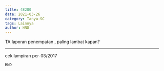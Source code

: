 ```yaml
---
title: 48280
date: 2021-03-26
category: Tanya-SC
tags: Lainnya
author: HND
---
```


TA laporan penempatan , paling lambat kapan?

---

cek lampiran per-03/2017

`HND`
